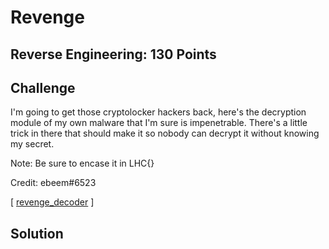 # Revenge

## Reverse Engineering: 130 Points

## Challenge

I'm going to get those cryptolocker hackers back, here's the decryption module of my own malware that I'm sure is impenetrable. There's a little trick in there that should make it so nobody can decrypt it without knowing my secret.

Note: Be sure to encase it in LHC{}

Credit: ebeem#6523

[ [revenge_decoder](revenge_decoder) ]

## Solution